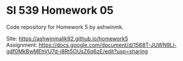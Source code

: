 # SI 539 Homework 05
Code repository for Homework 5 by ashwinmk.

Site: https://ashwinmalik92.github.io/homework5<br>
Assignment: https://docs.google.com/document/d/1568T-JUWN9Ll-gdf0MkBwMEhVU7d-i8Rt5OUsZ6q6zE/edit?usp=sharing
